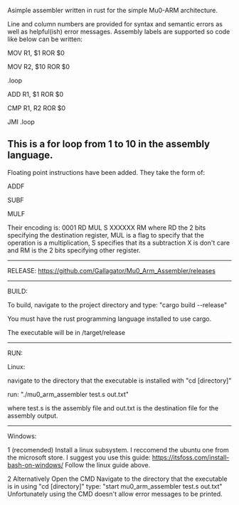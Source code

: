 Asimple assembler written in rust for the simple Mu0-ARM architecture.

Line and column numbers are provided for syntax and semantic errors as well
as helpful(ish) error messages.
Assembly labels are supported so code like below can be written:

MOV R1, $1 ROR $0

MOV R2, $10 ROR $0

.loop

ADD R1, $1 ROR $0

CMP R1, R2 ROR $0

JMI .loop

This is a for loop from 1 to 10 in the assembly language.
----------------------------------------------------------------------------

Floating point instructions have been added.
They take the form of:

ADDF <REG> <REG>

SUBF <REG> <REG>

MULF <REG> <REG>

Their encoding is: 0001 RD MUL S XXXXXX RM
where RD the 2 bits specifying the destination register, MUL is a flag to
specify that the operation is a multiplication, S specifies that its a subtraction
X is don't care and RM is the 2 bits specifying other register.

----------------------------------------------------------------------

RELEASE: https://github.com/Gallagator/Mu0_Arm_Assembler/releases

----------------------------------------------------------------------------

BUILD:

To build, navigate to the project directory and type:
"cargo build --release" 

You must have the rust programming language installed to use cargo.

The executable will be in /target/release

---------------------------------------------------------------------------------

RUN:

Linux: 

navigate to the directory that the executable is installed with "cd [directory]"

run: "./mu0_arm_assembler test.s out.txt"

where test.s is the assembly file and out.txt is the destination file for
the assembly output.

-------------------------------------------------------------------------------------
Windows:

1 (recomended)
  Install a linux subsystem. I reccomend the ubuntu one from the microsoft store.
  I suggest you use this guide: https://itsfoss.com/install-bash-on-windows/
  Follow the linux guide above.
  
2
  Alternatively Open the CMD
  Navigate to the directory that the executable is in using "cd [directory]"
  type: "start mu0_arm_assembler test.s out.txt"
  Unfortunately using the CMD doesn't allow error messages to be printed.
 
 

